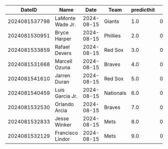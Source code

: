 DateID         |  Name              |  Date        |  Team       |  predicthit  |  predicthitproba     |  hitbool  |  Last7DaysAVG  |  Last15DaysAVG  |  Last30DaysAVG
---------------|--------------------|--------------|-------------|--------------|----------------------|-----------|----------------|-----------------|---------------
2024081537798  |  LaMonte Wade Jr.  |  2024-08-15  |  Giants     |  1.0         |  0.6146547185979976  |  False    |  0.133         |  0.211          |  0.194
2024081530951  |  Bryce Harper      |  2024-08-15  |  Phillies   |  2.0         |  0.6128938188631119  |  False    |  0.409         |  0.302          |  0.22
2024081533859  |  Rafael Devers     |  2024-08-15  |  Red Sox    |  3.0         |  0.6112753293802552  |  False    |  0.2           |  0.28           |  0.312
2024081531668  |  Marcell Ozuna     |  2024-08-15  |  Braves     |  4.0         |  0.6054704647257511  |  False    |  0.323         |  0.259          |  0.283
2024081541610  |  Jarren Duran      |  2024-08-15  |  Red Sox    |  5.0         |  0.605253470260715   |  False    |  0.25          |  0.292          |  0.316
2024081540459  |  Luis Garcia Jr.   |  2024-08-15  |  Nationals  |  6.0         |  0.6049241616040771  |  False    |  0.333         |  0.391          |  0.329
2024081532530  |  Orlando Arcia     |  2024-08-15  |  Braves     |  7.0         |  0.6035194130040631  |  False    |  0.267         |  0.269          |  0.299
2024081532833  |  Jesse Winker      |  2024-08-15  |  Mets       |  8.0         |  0.60301100913671    |  False    |  0.313         |  0.3            |  0.273
2024081532129  |  Francisco Lindor  |  2024-08-15  |  Mets       |  9.0         |  0.6025988943268705  |  False    |  0.423         |  0.333          |  0.299
